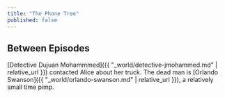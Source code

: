 ```yaml
---
title: "The Phone Tree"
published: false
---
```


## Between Episodes

[Detective Dujuan Mohammmed]({{ "_world/detective-jmohammed.md" | relative_url }}) contacted Alice about her truck.  The dead man is [Orlando Swanson]({{ "_world/orlando-swanson.md" | relative_url }}), a relatively small time pimp.